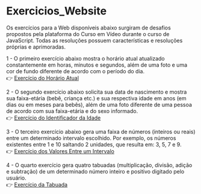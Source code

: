 # Exercicios_Website
Os exercícios para a Web disponíveis abaixo surgiram de desafios propostos pela plataforma do Curso em Vídeo durante o curso de JavaScript. Todas as resoluções possuem características e resoluções próprias e aprimoradas.

1 - O primeiro exercício abaixo mostra o horário atual atualizado constantemente em horas, minutos e segundos, além de uma foto e uma cor de fundo diferente de acordo com o período do dia.\
 👉 [Exercício do Horário Atual](https://alcides07.github.io/Exercicios_Website/1_Horario_Atual/Horario_Atual.html)


2 - O segundo exercício abaixo solicita sua data de nascimento e mostra sua faixa-etária (bebê, criança etc.) e sua respectiva idade em anos (em dias ou em meses para bebês), além de uma foto diferente de uma pessoa de acordo com sua faixa-etária e do sexo informado.\
👉 [Exercício do Identificador da Idade](https://alcides07.github.io/Exercicios_Website/2_Identificador_Idade/Identificador_Idade.html)

3 - O terceiro exercício abaixo gera uma faixa de números (inteiros ou reais) entre um determinado intervalo escolhido. Por exemplo, os números existentes entre 1 e 10 saltando 2 unidades, que resulta em: 3, 5, 7 e 9.\
👉 [Exercício dos Valores Entre um Intervalo](https://alcides07.github.io/Exercicios_Website/3_Numeros_Entre_Intervalo/Numeros_Entre_Intervalo.html)

4 - O quarto exercício gera quatro tabuadas (multiplicação, divisão, adição e subtração) de um determinado número inteiro e positivo digitado pelo usuário.\
👉 [Exercício da Tabuada](https://alcides07.github.io/Exercicios_Website/4_Tabuada/Tabuada.html)
